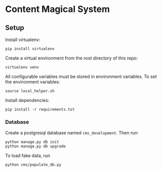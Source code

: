 Content Magical System
====================
## Setup
Install virtualenv:

    pip install virtualenv

Create a virtual environment from the root directory of this repo:

    virtualenv venv

All configurable variables must be stored in environment variables. To set the
environment variables:

    source local_helper.sh

Install dependencies:

    pip install -r requirements.txt

### Database
Create a postgresql database named `cms_development`. Then run:

    python manage.py db init
    python manage.py db upgrade

To load fake data, run

    python cms/populate_db.py

